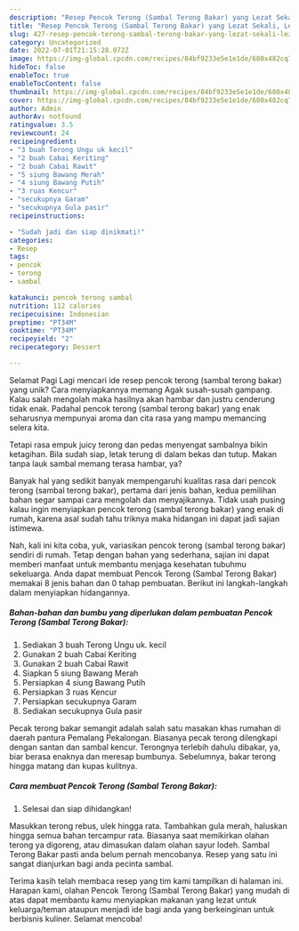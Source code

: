 ```yaml
---
description: "Resep Pencok Terong (Sambal Terong Bakar) yang Lezat Sekali, Lezat"
title: "Resep Pencok Terong (Sambal Terong Bakar) yang Lezat Sekali, Lezat"
slug: 427-resep-pencok-terong-sambal-terong-bakar-yang-lezat-sekali-lezat
category: Uncategorized
date: 2022-07-01T21:15:28.072Z
image: https://img-global.cpcdn.com/recipes/84bf9233e5e1e1de/680x482cq70/pencok-terong-sambal-terong-bakar-foto-resep-utama.jpg
hideToc: false
enableToc: true
enableTocContent: false
thumbnail: https://img-global.cpcdn.com/recipes/84bf9233e5e1e1de/680x482cq70/pencok-terong-sambal-terong-bakar-foto-resep-utama.jpg
cover: https://img-global.cpcdn.com/recipes/84bf9233e5e1e1de/680x482cq70/pencok-terong-sambal-terong-bakar-foto-resep-utama.jpg
author: Admin
authorAv: notfound
ratingvalue: 3.5
reviewcount: 24
recipeingredient:
- "3 buah Terong Ungu uk kecil"
- "2 buah Cabai Keriting"
- "2 buah Cabai Rawit"
- "5 siung Bawang Merah"
- "4 siung Bawang Putih"
- "3 ruas Kencur"
- "secukupnya Garam"
- "secukupnya Gula pasir"
recipeinstructions:

- "Sudah jadi dan siap dinikmati!"
categories:
- Resep
tags:
- pencok
- terong
- sambal

katakunci: pencok terong sambal 
nutrition: 112 calories
recipecuisine: Indonesian
preptime: "PT34M"
cooktime: "PT34M"
recipeyield: "2"
recipecategory: Dessert

---
```



Selamat Pagi Lagi mencari ide resep pencok terong (sambal terong bakar) yang unik? Cara menyiapkannya memang Agak susah-susah gampang. Kalau salah mengolah maka hasilnya akan hambar dan justru cenderung tidak enak. Padahal pencok terong (sambal terong bakar) yang enak seharusnya mempunyai aroma dan cita rasa yang mampu memancing selera kita.


Tetapi rasa empuk juicy terong dan pedas menyengat sambalnya bikin ketagihan. Bila sudah siap, letak terung di dalam bekas dan tutup. Makan tanpa lauk sambal memang terasa hambar, ya?

Banyak hal yang sedikit banyak mempengaruhi kualitas rasa dari pencok terong (sambal terong bakar), pertama dari jenis bahan, kedua pemilihan bahan segar sampai cara mengolah dan menyajikannya. Tidak usah pusing kalau ingin menyiapkan pencok terong (sambal terong bakar) yang enak di rumah, karena asal sudah tahu triknya maka hidangan ini dapat jadi sajian istimewa.


Nah, kali ini kita coba, yuk, variasikan pencok terong (sambal terong bakar) sendiri di rumah. Tetap dengan bahan yang sederhana, sajian ini dapat memberi manfaat untuk membantu menjaga kesehatan tubuhmu sekeluarga. Anda dapat membuat Pencok Terong (Sambal Terong Bakar) memakai 8 jenis bahan dan 0 tahap pembuatan. Berikut ini langkah-langkah dalam menyiapkan hidangannya.

<!--inarticleads1-->

##### Bahan-bahan dan bumbu yang diperlukan dalam pembuatan Pencok Terong (Sambal Terong Bakar):

1. Sediakan 3 buah Terong Ungu uk. kecil
1. Gunakan 2 buah Cabai Keriting
1. Gunakan 2 buah Cabai Rawit
1. Siapkan 5 siung Bawang Merah
1. Persiapkan 4 siung Bawang Putih
1. Persiapkan 3 ruas Kencur
1. Persiapkan secukupnya Garam
1. Sediakan secukupnya Gula pasir


Pecak terong bakar semangit adalah salah satu masakan khas rumahan di daerah pantura Pemalang Pekalongan. Biasanya pecak terong dilengkapi dengan santan dan sambal kencur. Terongnya terlebih dahulu dibakar, ya, biar berasa enaknya dan meresap bumbunya. Sebelumnya, bakar terong hingga matang dan kupas kulitnya. 

<!--inarticleads2-->

##### Cara membuat Pencok Terong (Sambal Terong Bakar):


1. Selesai dan siap dihidangkan!

Masukkan terong rebus, ulek hingga rata. Tambahkan gula merah, haluskan hingga semua bahan tercampur rata. Biasanya saat memikirkan olahan terong ya digoreng, atau dimasukan dalam olahan sayur lodeh. Sambal Terong Bakar pasti anda belum pernah mencobanya. Resep yang satu ini sangat dianjurkan bagi anda pecinta sambal. 

Terima kasih telah membaca resep yang tim kami tampilkan di halaman ini. Harapan kami, olahan Pencok Terong (Sambal Terong Bakar) yang mudah di atas dapat membantu kamu menyiapkan makanan yang lezat untuk keluarga/teman ataupun menjadi ide bagi anda yang berkeinginan untuk berbisnis kuliner. Selamat mencoba!
